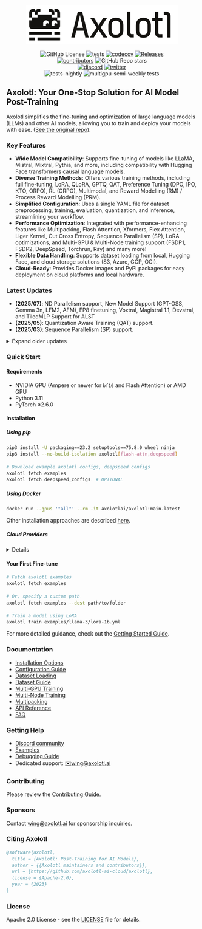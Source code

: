 <p align="center">
    <picture>
        <source media="(prefers-color-scheme: dark)" srcset="https://raw.githubusercontent.com/axolotl-ai-cloud/axolotl/887513285d98132142bf5db2a74eb5e0928787f1/image/axolotl_logo_digital_white.svg">
        <source media="(prefers-color-scheme: light)" srcset="https://raw.githubusercontent.com/axolotl-ai-cloud/axolotl/887513285d98132142bf5db2a74eb5e0928787f1/image/axolotl_logo_digital_black.svg">
        <img alt="Axolotl" src="https://raw.githubusercontent.com/axolotl-ai-cloud/axolotl/887513285d98132142bf5db2a74eb5e0928787f1/image/axolotl_logo_digital_black.svg" width="400" height="104" style="max-width: 100%;">
    </picture>
</p>

<p align="center">
    <img src="https://img.shields.io/github/license/axolotl-ai-cloud/axolotl.svg?color=blue" alt="GitHub License">
    <img src="https://github.com/axolotl-ai-cloud/axolotl/actions/workflows/tests.yml/badge.svg" alt="tests">
    <a href="https://codecov.io/gh/axolotl-ai-cloud/axolotl"><img src="https://codecov.io/gh/axolotl-ai-cloud/axolotl/branch/main/graph/badge.svg" alt="codecov"></a>
    <a href="https://github.com/axolotl-ai-cloud/axolotl/releases"><img src="https://img.shields.io/github/release/axolotl-ai-cloud/axolotl.svg" alt="Releases"></a>
    <br/>
    <a href="https://github.com/axolotl-ai-cloud/axolotl/graphs/contributors"><img src="https://img.shields.io/github/contributors-anon/axolotl-ai-cloud/axolotl?color=yellow&style=flat-square" alt="contributors" style="height: 20px;"></a>
    <img src="https://img.shields.io/github/stars/axolotl-ai-cloud/axolotl" alt="GitHub Repo stars">
    <br/>
    <a href="https://discord.com/invite/HhrNrHJPRb"><img src="https://img.shields.io/badge/discord-7289da.svg?style=flat-square&logo=discord" alt="discord" style="height: 20px;"></a>
    <a href="https://twitter.com/axolotl_ai"><img src="https://img.shields.io/twitter/follow/axolotl_ai?style=social" alt="twitter" style="height: 20px;"></a>
    <br/>
    <img src="https://github.com/axolotl-ai-cloud/axolotl/actions/workflows/tests-nightly.yml/badge.svg" alt="tests-nightly">
    <img src="https://github.com/axolotl-ai-cloud/axolotl/actions/workflows/multi-gpu-e2e.yml/badge.svg" alt="multigpu-semi-weekly tests">
</p>

## Axolotl: Your One-Stop Solution for AI Model Post-Training

Axolotl simplifies the fine-tuning and optimization of large language models (LLMs) and other AI models, allowing you to train and deploy your models with ease.  ([See the original repo](https://github.com/axolotl-ai-cloud/axolotl)).

### Key Features

*   **Wide Model Compatibility**: Supports fine-tuning of models like LLaMA, Mistral, Mixtral, Pythia, and more, including compatibility with Hugging Face transformers causal language models.
*   **Diverse Training Methods**: Offers various training methods, including full fine-tuning, LoRA, QLoRA, GPTQ, QAT, Preference Tuning (DPO, IPO, KTO, ORPO), RL (GRPO), Multimodal, and Reward Modelling (RM) / Process Reward Modelling (PRM).
*   **Simplified Configuration**: Uses a single YAML file for dataset preprocessing, training, evaluation, quantization, and inference, streamlining your workflow.
*   **Performance Optimization**: Integrated with performance-enhancing features like Multipacking, Flash Attention, Xformers, Flex Attention, Liger Kernel, Cut Cross Entropy, Sequence Parallelism (SP), LoRA optimizations, and Multi-GPU & Multi-Node training support (FSDP1, FSDP2, DeepSpeed, Torchrun, Ray) and many more!
*   **Flexible Data Handling**: Supports dataset loading from local, Hugging Face, and cloud storage solutions (S3, Azure, GCP, OCI).
*   **Cloud-Ready**: Provides Docker images and PyPI packages for easy deployment on cloud platforms and local hardware.

### Latest Updates

*   **(2025/07)**: ND Parallelism support, New Model Support (GPT-OSS, Gemma 3n, LFM2, AFM), FP8 finetuning, Voxtral, Magistral 1.1, Devstral, and TiledMLP Support for ALST
*   **(2025/05)**: Quantization Aware Training (QAT) support.
*   **(2025/03)**: Sequence Parallelism (SP) support.

<details>

<summary>Expand older updates</summary>

*   **(2025/06)**: Magistral with mistral-common tokenizer support.
*   **(2025/04)**: Llama 4 support.
*   **(2025/03)**: (Beta) Fine-tuning Multimodal models support.
*   **(2025/02)**: LoRA optimizations for memory usage and speed improvements, GRPO support.
*   **(2025/01)**: Reward Modelling / Process Reward Modelling fine-tuning support.

</details>

### Quick Start

#### Requirements

*   NVIDIA GPU (Ampere or newer for `bf16` and Flash Attention) or AMD GPU
*   Python 3.11
*   PyTorch ≥2.6.0

#### Installation

##### Using pip

```bash
pip3 install -U packaging==23.2 setuptools==75.8.0 wheel ninja
pip3 install --no-build-isolation axolotl[flash-attn,deepspeed]

# Download example axolotl configs, deepspeed configs
axolotl fetch examples
axolotl fetch deepspeed_configs  # OPTIONAL
```

##### Using Docker

```bash
docker run --gpus '"all"' --rm -it axolotlai/axolotl:main-latest
```

Other installation approaches are described [here](https://docs.axolotl.ai/docs/installation.html).

##### Cloud Providers

<details>

*   [RunPod](https://runpod.io/gsc?template=v2ickqhz9s&ref=6i7fkpdz)
*   [Vast.ai](https://cloud.vast.ai?ref_id=62897&template_id=bdd4a49fa8bce926defc99471864cace&utm_source=github&utm_medium=developer_community&utm_campaign=template_launch_axolotl&utm_content=readme)
*   [PRIME Intellect](https://app.primeintellect.ai/dashboard/create-cluster?image=axolotl&location=Cheapest&security=Cheapest&show_spot=true)
*   [Modal](https://www.modal.com?utm_source=github&utm_medium=github&utm_campaign=axolotl)
*   [Novita](https://novita.ai/gpus-console?templateId=311)
*   [JarvisLabs.ai](https://jarvislabs.ai/templates/axolotl)
*   [Latitude.sh](https://latitude.sh/blueprint/989e0e79-3bf6-41ea-a46b-1f246e309d5c)

</details>

#### Your First Fine-tune

```bash
# Fetch axolotl examples
axolotl fetch examples

# Or, specify a custom path
axolotl fetch examples --dest path/to/folder

# Train a model using LoRA
axolotl train examples/llama-3/lora-1b.yml
```

For more detailed guidance, check out the [Getting Started Guide](https://docs.axolotl.ai/docs/getting-started.html).

### Documentation

*   [Installation Options](https://docs.axolotl.ai/docs/installation.html)
*   [Configuration Guide](https://docs.axolotl.ai/docs/config-reference.html)
*   [Dataset Loading](https://docs.axolotl.ai/docs/dataset_loading.html)
*   [Dataset Guide](https://docs.axolotl.ai/docs/dataset-formats/)
*   [Multi-GPU Training](https://docs.axolotl.ai/docs/multi-gpu.html)
*   [Multi-Node Training](https://docs.axolotl.ai/docs/multi-node.html)
*   [Multipacking](https://docs.axolotl.ai/docs/multipack.html)
*   [API Reference](https://docs.axolotl.ai/docs/api/)
*   [FAQ](https://docs.axolotl.ai/docs/faq.html)

### Getting Help

*   [Discord community](https://discord.gg/HhrNrHJPRb)
*   [Examples](https://github.com/axolotl-ai-cloud/axolotl/tree/main/examples/)
*   [Debugging Guide](https://docs.axolotl.ai/docs/debugging.html)
*   Dedicated support: [✉️wing@axolotl.ai](mailto:wing@axolotl.ai)

### Contributing

Please review the [Contributing Guide](https://github.com/axolotl-ai-cloud/axolotl/blob/main/.github/CONTRIBUTING.md).

### Sponsors

Contact [wing@axolotl.ai](mailto:wing@axolotl.ai) for sponsorship inquiries.

### Citing Axolotl

```bibtex
@software{axolotl,
  title = {Axolotl: Post-Training for AI Models},
  author = {{Axolotl maintainers and contributors}},
  url = {https://github.com/axolotl-ai-cloud/axolotl},
  license = {Apache-2.0},
  year = {2023}
}
```

### License

Apache 2.0 License - see the [LICENSE](LICENSE) file for details.